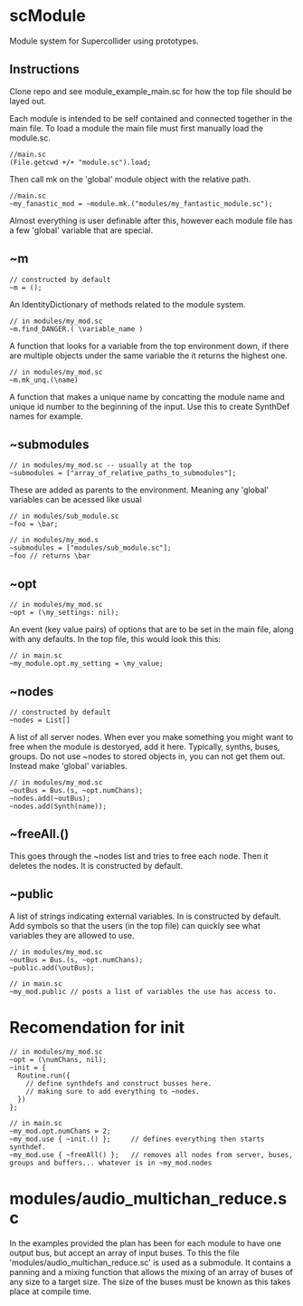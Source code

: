 # scModule
Module system for Supercollider using prototypes.

## Instructions
Clone repo and see module_example_main.sc for how the top file should be layed out.

Each module is intended to be self contained and connected together in the main file.
To load a module the main file must first manually load the module.sc.

```supercollider
//main.sc
(File.getcwd +/+ "module.sc").load;
```

Then call mk on the 'global' module object with the relative path.

```supercollider
//main.sc
~my_fanastic_mod = ~module.mk.("modules/my_fantastic_module.sc");
```
Almost everything is user definable after this, however each module file has a few 'global' variable that are special. 

## ~m
```supercollider
// constructed by default
~m = ();
```
An IdentityDictionary of methods related to the module system.
```supercollider
// in modules/my_mod.sc
~m.find_DANGER.( \variable_name )
```
A function that looks for a variable from the top environment down, if there are multiple objects under the same variable the it returns the highest one.
```supercollider
// in modules/my_mod.sc
~m.mk_unq.(\name)
```
A function that makes a unique name by concatting the module name and unique id number to the beginning of the input. 
Use this to create SynthDef names for example.

## ~submodules
```supercollider
// in modules/my_mod.sc -- usually at the top
~submodules = ["array_of_relative_paths_to_submodules"];
```
These are added as parents to the environment. 
Meaning any 'global' variables can be acessed like usual
```supercollider
// in modules/sub_module.sc
~foo = \bar;
```
```supercollider
// in modules/my_mod.s
~submodules = ["modules/sub_module.sc"];
~foo // returns \bar
```

## ~opt
```supercollider
// in modules/my_mod.sc
~opt = (\my_settings: nil);
```
An event (key value pairs) of options that are to be set in the main file, along with any defaults.
In the top file, this would look this this:
```supercollider
// in main.sc
~my_module.opt.my_setting = \my_value;
```

## ~nodes
```supercollider
// constructed by default
~nodes = List[]
```
A list of all server nodes.
When ever you make something you might want to free when the module is destoryed, add it here.
Typically, synths, buses, groups.
Do not use ~nodes to stored objects in, you can not get them out. Instead make 'global' variables.
```supercollider
// in modules/my_mod.sc
~outBus = Bus.(s, ~opt.numChans);
~nodes.add(~outBus);
~nodes.add(Synth(name));
```
## ~freeAll.()
This goes through the ~nodes list and tries to free each node. Then it deletes the nodes.
It is constructed by default.

## ~public
A list of strings indicating external variables. In is constructed by default.
Add symbols so that the users (in the top file) can quickly see what variables they are allowed to use.
```supercollider
// in modules/my_mod.sc
~outBus = Bus.(s, ~opt.numChans);
~public.add(\outBus);
```
```supercollider
// in main.sc
~my_mod.public // posts a list of variables the use has access to.
```
# Recomendation for init
```supercollider
// in modules/my_mod.sc
~opt = (\numChans, nil);
~init = {
  Routine.run({
    // define synthdefs and construct busses here.
    // making sure to add everything to ~nodes.
  })
};
```
```supercollider
// in main.sc
~my_mod.opt.numChans = 2;
~my_mod.use { ~init.() };     // defines everything then starts synthdef.
~my_mod.use { ~freeAll() };   // removes all nodes from server, buses, groups and buffers... whatever is in ~my_mod.nodes
```

# modules/audio_multichan_reduce.sc
In the examples provided the plan has been for each module to have one output bus, but accept an array of input buses.
To this the file 'modules/audio_multichan_reduce.sc' is used as a submodule.
It contains a panning and a mixing function that allows the mixing of an array of buses of any size to a target size.
The size of the buses must be known as this takes place at compile time.

